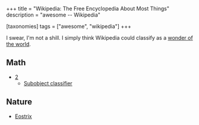 +++
title = "Wikipedia: The Free Encyclopedia About Most Things"
description = "awesome -- Wikipedia"

[taxonomies]
tags = ["awesome", "wikipedia"]
+++

I swear, I'm not a shill. I simply think Wikipedia could classify as a [wonder
of the world](https://en.wikipedia.org/wiki/Wonders_of_the_World).

<!-- more -->

## Math

- [2](https://en.wikipedia.org/wiki/2)
  - [Subobject classifier](https://en.wikipedia.org/wiki/Subobject_classifier)

## Nature

- [Eostrix](https://en.wikipedia.org/wiki/Eostrix)
